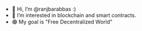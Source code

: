 - 👋 Hi, I’m @ranjbarabbas :)
- 👀 I’m interested in blockchain and smart contracts.
- 🟢 My goal is "Free Decentralized World"

<!---
ranjbarabbas/ranjbarabbas is a ✨ special ✨ repository because its `README.md` (this file) appears on your GitHub profile.
You can click the Preview link to take a look at your changes.
--->
